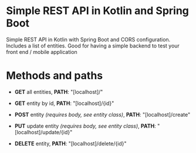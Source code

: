 # Simple REST API in Kotlin and Spring Boot
Simple REST API in Kotlin with Spring Boot and CORS configuration. Includes a list of entities. Good for having a simple backend to test your front end / mobile application

# Methods and paths
- **GET** all entities, **PATH**: "[localhost]/"

- **GET** entity by id, **PATH**: "[localhost]/{id}"

- **POST** entity *(requires body, see entity class)*, **PATH**: "[localhost]/create"

- **PUT**  update entity *(requires body, see entity class)*, **PATH**: "[localhost]/update/{id}" 

- **DELETE** entity, **PATH**: "[localhost]/delete/{id}"
 

